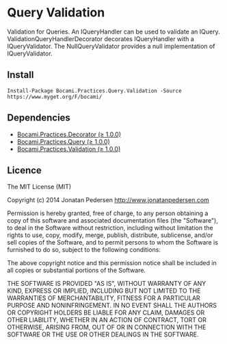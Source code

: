 Query Validation
=======

Validation for Queries. An IQueryHandler can be used to validate an IQuery. ValidationQueryHandlerDecorator decorates IQueryHandler with a IQueryValidator. The NullQueryValidator provides a null implementation of IQueryValidator.

## Install

```
Install-Package Bocami.Practices.Query.Validation -Source https://www.myget.org/F/bocami/
```

## Dependencies
* [Bocami.Practices.Decorator (≥ 1.0.0)](https://github.com/Bocami/decorator)
* [Bocami.Practices.Query (≥ 1.0.0)](https://github.com/Bocami/query)
* [Bocami.Practices.Validation (≥ 1.0.0)](https://github.com/Bocami/validation)

## Licence
The MIT License (MIT)

Copyright (c) 2014 Jonatan Pedersen http://www.jonatanpedersen.com

Permission is hereby granted, free of charge, to any person obtaining a copy
of this software and associated documentation files (the "Software"), to deal
in the Software without restriction, including without limitation the rights
to use, copy, modify, merge, publish, distribute, sublicense, and/or sell
copies of the Software, and to permit persons to whom the Software is
furnished to do so, subject to the following conditions:

The above copyright notice and this permission notice shall be included in
all copies or substantial portions of the Software.

THE SOFTWARE IS PROVIDED "AS IS", WITHOUT WARRANTY OF ANY KIND, EXPRESS OR
IMPLIED, INCLUDING BUT NOT LIMITED TO THE WARRANTIES OF MERCHANTABILITY,
FITNESS FOR A PARTICULAR PURPOSE AND NONINFRINGEMENT. IN NO EVENT SHALL THE
AUTHORS OR COPYRIGHT HOLDERS BE LIABLE FOR ANY CLAIM, DAMAGES OR OTHER
LIABILITY, WHETHER IN AN ACTION OF CONTRACT, TORT OR OTHERWISE, ARISING FROM,
OUT OF OR IN CONNECTION WITH THE SOFTWARE OR THE USE OR OTHER DEALINGS IN
THE SOFTWARE.
